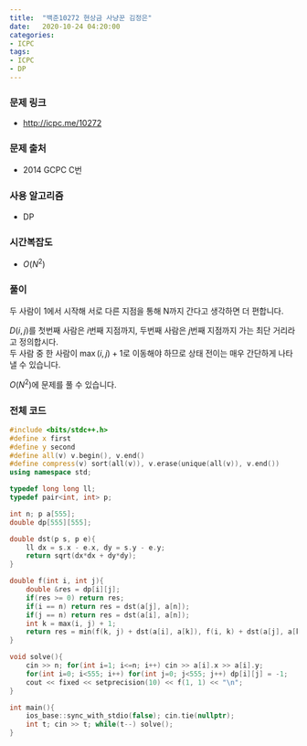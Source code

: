 ```yaml
---
title:  "백준10272 현상금 사냥꾼 김정은"
date:   2020-10-24 04:20:00
categories:
- ICPC
tags:
- ICPC
- DP
---
```


### 문제 링크
* http://icpc.me/10272

### 문제 출처
* 2014 GCPC C번

### 사용 알고리즘
* DP

### 시간복잡도
* $O(N^2)$

### 풀이
두 사람이 1에서 시작해 서로 다른 지점을 통해 N까지 간다고 생각하면 더 편합니다.

$D(i, j)$를 첫번째 사람은 $i$번째 지점까지, 두번째 사람은 $j$번째 지점까지 가는 최단 거리라고 정의합시다.<br>
두 사람 중 한 사람이 $\max(i, j) + 1$로 이동해야 하므로 상태 전이는 매우 간단하게 나타낼 수 있습니다.

$O(N^2)$에 문제를 풀 수 있습니다.

### 전체 코드
```cpp
#include <bits/stdc++.h>
#define x first
#define y second
#define all(v) v.begin(), v.end()
#define compress(v) sort(all(v)), v.erase(unique(all(v)), v.end())
using namespace std;

typedef long long ll;
typedef pair<int, int> p;

int n; p a[555];
double dp[555][555];

double dst(p s, p e){
	ll dx = s.x - e.x, dy = s.y - e.y;
	return sqrt(dx*dx + dy*dy);
}

double f(int i, int j){
	double &res = dp[i][j];
	if(res >= 0) return res;
	if(i == n) return res = dst(a[j], a[n]);
	if(j == n) return res = dst(a[i], a[n]);
	int k = max(i, j) + 1;
	return res = min(f(k, j) + dst(a[i], a[k]), f(i, k) + dst(a[j], a[k]));
}

void solve(){
	cin >> n; for(int i=1; i<=n; i++) cin >> a[i].x >> a[i].y;
	for(int i=0; i<555; i++) for(int j=0; j<555; j++) dp[i][j] = -1;
	cout << fixed << setprecision(10) << f(1, 1) << "\n";
}

int main(){
    ios_base::sync_with_stdio(false); cin.tie(nullptr);
    int t; cin >> t; while(t--) solve();
}
```
